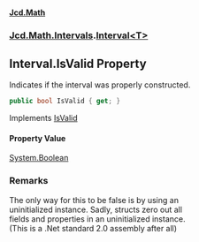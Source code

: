 #### [Jcd.Math](index.md 'index')
### [Jcd.Math.Intervals](Jcd.Math.Intervals.md 'Jcd.Math.Intervals').[Interval&lt;T&gt;](Jcd.Math.Intervals.Interval_T_.md 'Jcd.Math.Intervals.Interval<T>')

## Interval<T>.IsValid Property

Indicates if the interval was properly constructed.

```csharp
public bool IsValid { get; }
```

Implements [IsValid](Jcd.Math.Intervals.IInterval_T_.IsValid.md 'Jcd.Math.Intervals.IInterval<T>.IsValid')

#### Property Value
[System.Boolean](https://docs.microsoft.com/en-us/dotnet/api/System.Boolean 'System.Boolean')

### Remarks
The only way for this to be false is by using an  
uninitialized instance. Sadly, structs zero out all  
fields and properties in an uninitialized instance.  
(This is a .Net standard 2.0 assembly after all)
